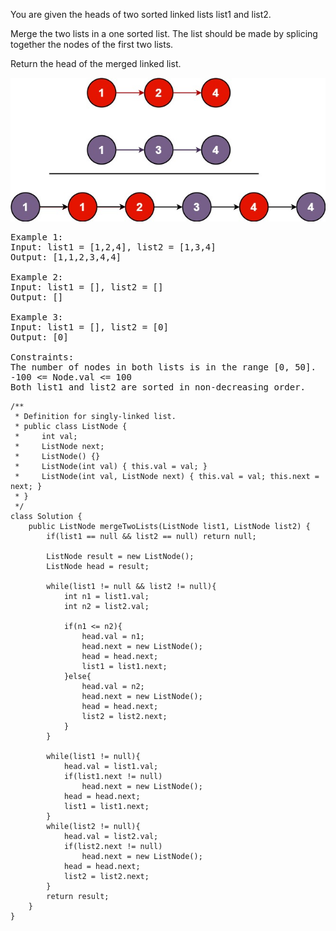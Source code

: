You are given the heads of two sorted linked lists list1 and list2.

Merge the two lists in a one sorted list. The list should be made by splicing together the nodes of the first two lists.

Return the head of the merged linked list.


![img.png](img.png)
<pre>
Example 1:
Input: list1 = [1,2,4], list2 = [1,3,4]
Output: [1,1,2,3,4,4]

Example 2:
Input: list1 = [], list2 = []
Output: []

Example 3:
Input: list1 = [], list2 = [0]
Output: [0]

Constraints:
The number of nodes in both lists is in the range [0, 50].
-100 <= Node.val <= 100
Both list1 and list2 are sorted in non-decreasing order.
</pre>

```
/**
 * Definition for singly-linked list.
 * public class ListNode {
 *     int val;
 *     ListNode next;
 *     ListNode() {}
 *     ListNode(int val) { this.val = val; }
 *     ListNode(int val, ListNode next) { this.val = val; this.next = next; }
 * }
 */
class Solution {
    public ListNode mergeTwoLists(ListNode list1, ListNode list2) {
        if(list1 == null && list2 == null) return null;
        
        ListNode result = new ListNode();
        ListNode head = result;
        
        while(list1 != null && list2 != null){
            int n1 = list1.val;
            int n2 = list2.val;
            
            if(n1 <= n2){
                head.val = n1;
                head.next = new ListNode();
                head = head.next;
                list1 = list1.next;
            }else{
                head.val = n2;
                head.next = new ListNode();
                head = head.next;
                list2 = list2.next;
            }
        }
        
        while(list1 != null){
            head.val = list1.val;
            if(list1.next != null)
                head.next = new ListNode();
            head = head.next;
            list1 = list1.next;
        }
        while(list2 != null){
            head.val = list2.val;
            if(list2.next != null)
                head.next = new ListNode();
            head = head.next;
            list2 = list2.next;
        }
        return result;
    }
}
```